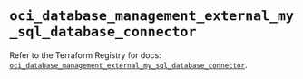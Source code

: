 # `oci_database_management_external_my_sql_database_connector`

Refer to the Terraform Registry for docs: [`oci_database_management_external_my_sql_database_connector`](https://registry.terraform.io/providers/oracle/oci/7.19.0/docs/resources/database_management_external_my_sql_database_connector).
